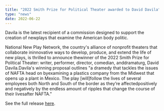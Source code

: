 ```yaml
---
title: "2022 Smith Prize for Political Theater awarded to David Davila"
type: "news"
date: 2022-06-22
---
```


<p><span class="lead-in">Davila is the latest recipient of a commission designed to support the creation of newplays that examine the American body politic.</span></p>

<p>National New Play Network, the country's alliance of nonprofit theaters that collaborate ininnovative ways to develop, produce, and extend the life of new plays, is thrilled to announce thewinner of the 2022 Smith Prize for Political Theater: writer, performer, director, comedian, anddramaturg, David Davila.Davila's winning proposal outlines "a dramedy that tackles the issues of NAFTA head on byexamining a plastics company from the Midwest that opens up a plant in Mexico. The play [will]follow the lives of several employees both North and South of the border as they’re affectedpositively and negatively by the endless amount of ripples that change the course of their livesafter NAFTA."</p>

See the full release [here](https://bit.ly/3OHGVzc).
